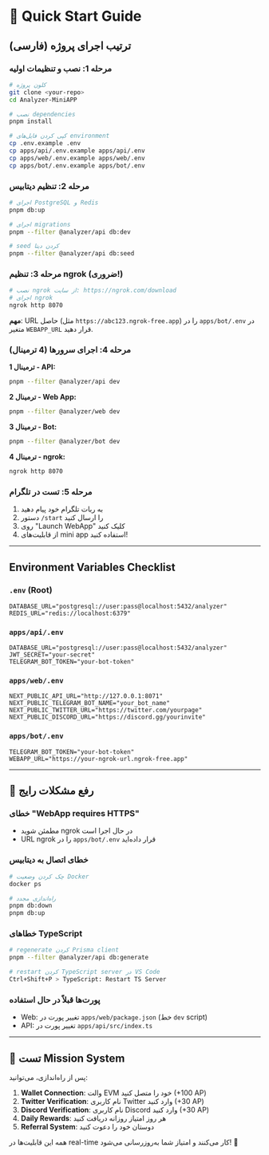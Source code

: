 # 🚀 Quick Start Guide

## ترتیب اجرای پروژه (فارسی)

### مرحله 1: نصب و تنظیمات اولیه
```bash
# کلون پروژه
git clone <your-repo>
cd Analyzer-MiniAPP

# نصب dependencies
pnpm install

# کپی کردن فایل‌های environment
cp .env.example .env
cp apps/api/.env.example apps/api/.env  
cp apps/web/.env.example apps/web/.env
cp apps/bot/.env.example apps/bot/.env
```

### مرحله 2: تنظیم دیتابیس
```bash
# اجرای PostgreSQL و Redis
pnpm db:up

# اجرای migrations
pnpm --filter @analyzer/api db:dev

# seed کردن دیتا
pnpm --filter @analyzer/api db:seed
```

### مرحله 3: تنظیم ngrok (ضروری!)
```bash
# نصب ngrok از سایت: https://ngrok.com/download
# اجرای ngrok
ngrok http 8070
```
**مهم**: URL حاصل (مثل `https://abc123.ngrok-free.app`) را در `apps/bot/.env` در متغیر `WEBAPP_URL` قرار دهید.

### مرحله 4: اجرای سرورها (4 ترمینال)

**ترمینال 1 - API:**
```bash
pnpm --filter @analyzer/api dev
```

**ترمینال 2 - Web App:**
```bash
pnpm --filter @analyzer/web dev  
```

**ترمینال 3 - Bot:**
```bash
pnpm --filter @analyzer/bot dev
```

**ترمینال 4 - ngrok:**
```bash
ngrok http 8070
```

### مرحله 5: تست در تلگرام
1. به ربات تلگرام خود پیام دهید
2. دستور `/start` را ارسال کنید  
3. روی "Launch WebApp" کلیک کنید
4. از قابلیت‌های mini app استفاده کنید!

---

## Environment Variables Checklist

### `.env` (Root)
```env
DATABASE_URL="postgresql://user:pass@localhost:5432/analyzer"
REDIS_URL="redis://localhost:6379"
```

### `apps/api/.env`
```env
DATABASE_URL="postgresql://user:pass@localhost:5432/analyzer"
JWT_SECRET="your-secret"
TELEGRAM_BOT_TOKEN="your-bot-token"
```

### `apps/web/.env`
```env
NEXT_PUBLIC_API_URL="http://127.0.0.1:8071"
NEXT_PUBLIC_TELEGRAM_BOT_NAME="your_bot_name"
NEXT_PUBLIC_TWITTER_URL="https://twitter.com/yourpage"
NEXT_PUBLIC_DISCORD_URL="https://discord.gg/yourinvite"
```

### `apps/bot/.env`
```env
TELEGRAM_BOT_TOKEN="your-bot-token"
WEBAPP_URL="https://your-ngrok-url.ngrok-free.app"
```

---

## 🐛 رفع مشکلات رایج

### خطای "WebApp requires HTTPS"
- مطمئن شوید ngrok در حال اجرا است
- URL ngrok را در `apps/bot/.env` قرار داده‌اید

### خطای اتصال به دیتابیس
```bash
# چک کردن وضعیت Docker
docker ps

# راه‌اندازی مجدد
pnpm db:down
pnpm db:up
```

### خطاهای TypeScript
```bash
# regenerate کردن Prisma client
pnpm --filter @analyzer/api db:generate

# restart کردن TypeScript server در VS Code
Ctrl+Shift+P > TypeScript: Restart TS Server
```

### پورت‌ها قبلاً در حال استفاده
- Web: تغییر پورت در `apps/web/package.json` (خط `dev` script)
- API: تغییر پورت در `apps/api/src/index.ts`

---

## 📱 تست Mission System

پس از راه‌اندازی، می‌توانید:

1. **Wallet Connection**: والت EVM خود را متصل کنید (+100 AP)
2. **Twitter Verification**: نام کاربری Twitter وارد کنید (+30 AP)  
3. **Discord Verification**: نام کاربری Discord وارد کنید (+30 AP)
4. **Daily Rewards**: هر روز امتیاز روزانه دریافت کنید
5. **Referral System**: دوستان خود را دعوت کنید

همه این قابلیت‌ها در real-time کار می‌کنند و امتیاز شما به‌روزرسانی می‌شود! 🎉